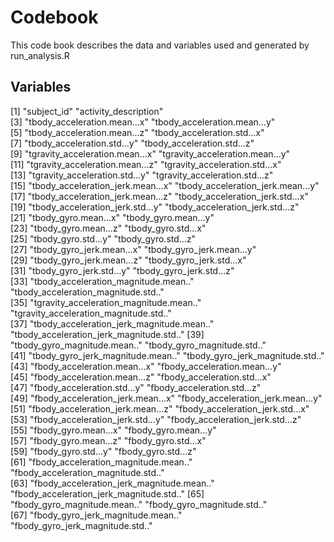 # Codebook
This code book describes the data and variables used and generated by run_analysis.R

## Variables
[1] "subject_id"                               "activity_description"                    
 [3] "tbody_acceleration.mean...x"              "tbody_acceleration.mean...y"             
 [5] "tbody_acceleration.mean...z"              "tbody_acceleration.std...x"              
 [7] "tbody_acceleration.std...y"               "tbody_acceleration.std...z"              
 [9] "tgravity_acceleration.mean...x"           "tgravity_acceleration.mean...y"          
[11] "tgravity_acceleration.mean...z"           "tgravity_acceleration.std...x"           
[13] "tgravity_acceleration.std...y"            "tgravity_acceleration.std...z"           
[15] "tbody_acceleration_jerk.mean...x"         "tbody_acceleration_jerk.mean...y"        
[17] "tbody_acceleration_jerk.mean...z"         "tbody_acceleration_jerk.std...x"         
[19] "tbody_acceleration_jerk.std...y"          "tbody_acceleration_jerk.std...z"         
[21] "tbody_gyro.mean...x"                      "tbody_gyro.mean...y"                     
[23] "tbody_gyro.mean...z"                      "tbody_gyro.std...x"                      
[25] "tbody_gyro.std...y"                       "tbody_gyro.std...z"                      
[27] "tbody_gyro_jerk.mean...x"                 "tbody_gyro_jerk.mean...y"                
[29] "tbody_gyro_jerk.mean...z"                 "tbody_gyro_jerk.std...x"                 
[31] "tbody_gyro_jerk.std...y"                  "tbody_gyro_jerk.std...z"                 
[33] "tbody_acceleration_magnitude.mean.."      "tbody_acceleration_magnitude.std.."      
[35] "tgravity_acceleration_magnitude.mean.."   "tgravity_acceleration_magnitude.std.."   
[37] "tbody_acceleration_jerk_magnitude.mean.." "tbody_acceleration_jerk_magnitude.std.." 
[39] "tbody_gyro_magnitude.mean.."              "tbody_gyro_magnitude.std.."              
[41] "tbody_gyro_jerk_magnitude.mean.."         "tbody_gyro_jerk_magnitude.std.."         
[43] "fbody_acceleration.mean...x"              "fbody_acceleration.mean...y"             
[45] "fbody_acceleration.mean...z"              "fbody_acceleration.std...x"              
[47] "fbody_acceleration.std...y"               "fbody_acceleration.std...z"              
[49] "fbody_acceleration_jerk.mean...x"         "fbody_acceleration_jerk.mean...y"        
[51] "fbody_acceleration_jerk.mean...z"         "fbody_acceleration_jerk.std...x"         
[53] "fbody_acceleration_jerk.std...y"          "fbody_acceleration_jerk.std...z"         
[55] "fbody_gyro.mean...x"                      "fbody_gyro.mean...y"                     
[57] "fbody_gyro.mean...z"                      "fbody_gyro.std...x"                      
[59] "fbody_gyro.std...y"                       "fbody_gyro.std...z"                      
[61] "fbody_acceleration_magnitude.mean.."      "fbody_acceleration_magnitude.std.."      
[63] "fbody_acceleration_jerk_magnitude.mean.." "fbody_acceleration_jerk_magnitude.std.." 
[65] "fbody_gyro_magnitude.mean.."              "fbody_gyro_magnitude.std.."              
[67] "fbody_gyro_jerk_magnitude.mean.."         "fbody_gyro_jerk_magnitude.std.."
